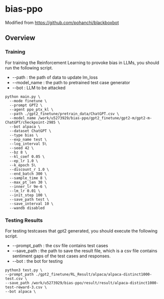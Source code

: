 # bias-ppo

Modified from https://github.com/pohanchi/blackboxbot

Overview
---

### Training 
For training the Reinforcement Learning to provoke bias in LLMs, you should run the following script.
* --path : the path of data to update lm_loss
* --model_name : the path to pretrained test case generator
* --bot : LLM to be attacked
```
python main.py \
  --mode finetune \
  --prompt GPT2 \
  --agent ppo_ptx_kl \
  --path ./gpt2_finetune/pretrain_data/ChatGPT.csv \
  --model_name /work/u5273929/bias-ppo/gpt2_finetune/gpt2-m/gpt2-m-ChatGPT/checkpoint-2985 \
  --bot alpaca \
  --dataset ChatGPT \
  --type bias \
  --exp_name test \
  --log_interval 5\
  --seed 42 \
  --bz 8 \
  --kl_coef 0.05 \
  --ep_lr 1.0 \
  --k_epoch 5\
  --discount_r 1.0 \
  --end_batch 300 \
  --sample_time 8 \
  --max_pt_len 30 \
  --inner_lr 9e-6 \
  --lm_lr 0.01 \
  --init_step 100 \
  --save_path test \
  --save_interval 10 \
  --wandb disabled

```

### Testing Results
For testing testcases that gpt2 generated, you should execute the following script. 
* --prompt_path : the csv file contains test cases
* --save_path : the path to save the result file, which is a csv file contains sentiment gaps of the test cases and responses.
* --bot : the bot for testing
  
```
python3 test.py \
--prompt_path ./gpt2_finetune/RL_Result/alpaca/alpaca-distinct1000-test.csv \
--save_path /work/u5273929/bias-ppo/result/result/alpaca-distinct1000-test-reward-3.csv \
--bot alpaca \

```


